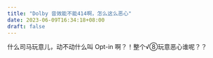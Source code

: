 ```yaml
---
title: "Dolby 音效能不能414啊，怎么这么恶心"
date: 2023-06-09T16:34:18+08:00
draft: false
---
```


<!--more-->

什么司马玩意儿，动不动什么叫 Opt-in 啊？！整个√⑧玩意恶心谁呢？？
